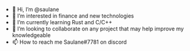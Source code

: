 - 👋 Hi, I’m @saulane
- 👀 I’m interested in finance and new technologies
- 🌱 I’m currently learning Rust and C/C++
- 💞️ I’m looking to collaborate on any project that may help improve my knowledgeable 
- 📫 How to reach me Saulane#7781 on discord
